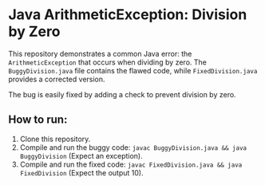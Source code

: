# Java ArithmeticException: Division by Zero

This repository demonstrates a common Java error: the `ArithmeticException` that occurs when dividing by zero.  The `BuggyDivision.java` file contains the flawed code, while `FixedDivision.java` provides a corrected version.

The bug is easily fixed by adding a check to prevent division by zero.

## How to run:
1. Clone this repository.
2. Compile and run the buggy code: `javac BuggyDivision.java && java BuggyDivision` (Expect an exception).
3. Compile and run the fixed code: `javac FixedDivision.java && java FixedDivision` (Expect the output 10).
